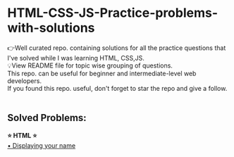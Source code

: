 # HTML-CSS-JS-Practice-problems-with-solutions
👉Well curated repo. containing solutions for all the practice questions that I've solved while I was learning HTML, CSS,JS.<br> 💡View README file for topic wise grouping of questions.<br> This repo. can be useful for beginner and intermediate-level web developers. <br>If you found this repo. useful, don't forget to star the repo and give a follow.<br><br>


<h2>Solved Problems:</h2>
<strong>⭐ HTML ⭐</strong><br>
<a href="https://github.com/Vishruthh/C-or-CPP-Practice-problems-with-solutions/blob/main/name.html">
    • Displaying your name
</a><br>
